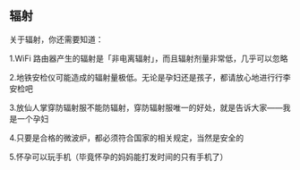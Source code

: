 ## 辐射

关于辐射，你还需要知道：

1.WiFi 路由器产生的辐射是「非电离辐射」，而且辐射剂量非常低，几乎可以忽略

2.地铁安检仪可能造成的辐射量极低。无论是孕妇还是孩子，都请放心地进行行李安检吧

3.放仙人掌穿防辐射服不能防辐射，穿防辐射服唯一的好处，就是告诉大家——我是一个孕妇

4.只要是合格的微波炉，都必须符合国家的相关规定，当然是安全的

5.怀孕可以玩手机（毕竟怀孕的妈妈能打发时间的只有手机了）
